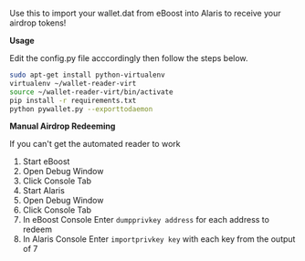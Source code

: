 Use this to import your wallet.dat from eBoost into Alaris to receive your airdrop tokens!

**Usage**

Edit the config.py file acccordingly then follow the steps below.

``` bash
sudo apt-get install python-virtualenv
virtualenv ~/wallet-reader-virt
source ~/wallet-reader-virt/bin/activate
pip install -r requirements.txt
python pywallet.py --exporttodaemon
```

**Manual Airdrop Redeeming**

If you can't get the automated reader to work

1. Start eBoost
2. Open Debug Window
3. Click Console Tab
4. Start Alaris
5. Open Debug Window
6. Click Console Tab
7. In eBoost Console Enter `dumpprivkey address` for each address to redeem
8. In Alaris Console Enter `importprivkey key` with each key from the output of 7
